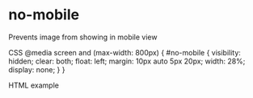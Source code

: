 # no-mobile
Prevents image from showing in mobile view

CSS
@media screen and (max-width: 800px) {
  #no-mobile {
    visibility: hidden;
    clear: both;
    float: left;
    margin: 10px auto 5px 20px;
    width: 28%;
    display: none;
  }
}

HTML example
<a href="{{ section.settings.logo-ad-link }}" itemprop="url" id="no-mobile">
